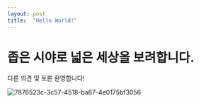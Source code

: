 ```yaml
---
layout: post
title:  "Hello World!"
---
```

# 좁은 시야로 넓은 세상을 보려합니다.

다른 의견 및 토론 환영합니다!

![7876523c-3c57-4518-ba67-4e0175bf3056](/Users/hj/Documents/GitHub/ToadinWell.github.io/images/2024-03-22-Hello_world/7876523c-3c57-4518-ba67-4e0175bf3056.jpg)

